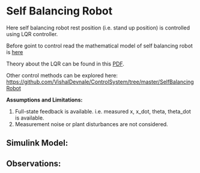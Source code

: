 # Self Balancing Robot #

Here self balancing robot rest position (i.e. stand up position) is controlled using LQR controller.

Before goint to control read the mathematical model of self balancing robot is [here](https://github.com/VishalDevnale/ControlSystem/tree/master/SelfBalancingRobot/01_SelfBalancingRobot_MathematicalModel.pdf)

Theory about the LQR can be found in this [PDF](https://github.com/VishalDevnale/ControlSystem/tree/master/CartPendulum/02_databook_ReadChapter8.pdf).  

Other control methods can be explored here: https://github.com/VishalDevnale/ControlSystem/tree/master/SelfBalancingRobot 

**Assumptions and Limitations:**
1. Full-state feedback is available. i.e. measured x, x_dot, theta, theta_dot is available.
2. Measurement noise or plant disturbances are not considered.

## Simulink Model: ##


## Observations: ##
